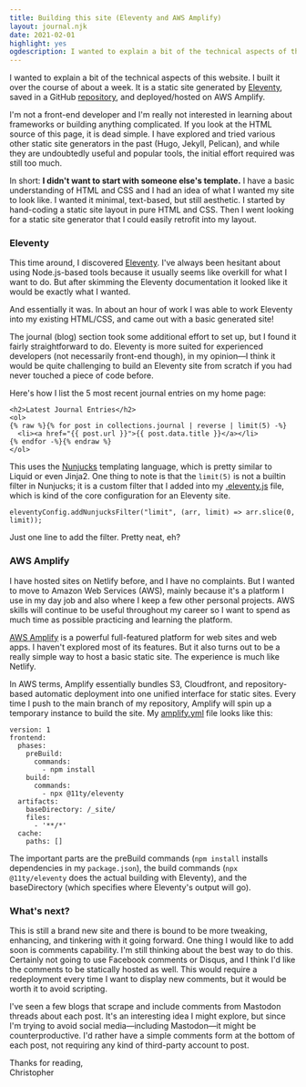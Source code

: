 ```yaml
---
title: Building this site (Eleventy and AWS Amplify)
layout: journal.njk
date: 2021-02-01
highlight: yes
ogdescription: I wanted to explain a bit of the technical aspects of this website. I built it over the course of about a week. It is a static site generated by Eleventy...
---
```

I wanted to explain a bit of the technical aspects of this website. I built it over the course of about a week. It is a static site generated by [Eleventy](https://www.11ty.dev/), saved in a GitHub [repository](https://github.com/cpbruton/bruton.tech), and deployed/hosted on AWS Amplify.

I'm not a front-end developer and I'm really not interested in learning about frameworks or building anything complicated. If you look at the HTML source of this page, it is dead simple. I have explored and tried various other static site generators in the past (Hugo, Jekyll, Pelican), and while they are undoubtedly useful and popular tools, the initial effort required was still too much.

In short: **I didn't want to start with someone else's template.** I have a basic understanding of HTML and CSS and I had an idea of what I wanted my site to look like. I wanted it minimal, text-based, but still aesthetic. I started by hand-coding a static site layout in pure HTML and CSS. Then I went looking for a static site generator that I could easily retrofit into my layout.

### Eleventy

This time around, I discovered [Eleventy](https://www.11ty.dev/). I've always been hesitant about using Node.js-based tools because it usually seems like overkill for what I want to do. But after skimming the Eleventy documentation it looked like it would be exactly what I wanted.

And essentially it was. In about an hour of work I was able to work Eleventy into my existing HTML/CSS, and came out with a basic generated site!

The journal (blog) section took some additional effort to set up, but I found it fairly straightforward to do. Eleventy is more suited for experienced developers (not necessarily front-end though), in my opinion—I think it would be quite challenging to build an Eleventy site from scratch if you had never touched a piece of code before.

Here's how I list the 5 most recent journal entries on my home page:

	<h2>Latest Journal Entries</h2>
	<ol>
	{% raw %}{% for post in collections.journal | reverse | limit(5) -%}
	  <li><a href="{{ post.url }}">{{ post.data.title }}</a></li>
	{% endfor -%}{% endraw %}
	</ol>

This uses the [Nunjucks](https://mozilla.github.io/nunjucks/) templating language, which is pretty similar to Liquid or even Jinja2. One thing to note is that the `limit(5)` is not a builtin filter in Nunjucks; it is a custom filter that I added into my [.eleventy.js](https://github.com/cpbruton/bruton.tech/blob/e29a95506514b5afe1ef67ed612a348554257255/.eleventy.js) file, which is kind of the core configuration for an Eleventy site.

	eleventyConfig.addNunjucksFilter("limit", (arr, limit) => arr.slice(0, limit));

Just one line to add the filter. Pretty neat, eh?

### AWS Amplify

I have hosted sites on Netlify before, and I have no complaints. But I wanted to move to Amazon Web Services (AWS), mainly because it's a platform I use in my day job and also where I keep a few other personal projects. AWS skills will continue to be useful throughout my career so I want to spend as much time as possible practicing and learning the platform.

[AWS Amplify](https://aws.amazon.com/amplify/) is a powerful full-featured platform for web sites and web apps. I haven't explored most of its features. But it also turns out to be a really simple way to host a basic static site. The experience is much like Netlify.

In AWS terms, Amplify essentially bundles S3, Cloudfront, and repository-based automatic deployment into one unified interface for static sites. Every time I push to the main branch of my repository, Amplify will spin up a temporary instance to build the site. My [amplify.yml](https://github.com/cpbruton/bruton.tech/blob/52559ff1954f18d9da5101f5d04d029e66b4c247/amplify.yml) file looks like this:

	version: 1
	frontend:
	  phases:
	    preBuild:
	      commands:
	        - npm install
	    build:
	      commands:
	        - npx @11ty/eleventy
	  artifacts:
	    baseDirectory: /_site/
	    files:
	      - '**/*'
	  cache:
	    paths: []

The important parts are the preBuild commands (`npm install` installs dependencies in my `package.json`), the build commands (`npx @11ty/eleventy` does the actual building with Eleventy), and the baseDirectory (which specifies where Eleventy's output will go).

### What's next?

This is still a brand new site and there is bound to be more tweaking, enhancing, and tinkering with it going forward. One thing I would like to add soon is comments capability. I'm still thinking about the best way to do this. Certainly not going to use Facebook comments or Disqus, and I think I'd like the comments to be statically hosted as well. This would require a redeployment every time I want to display new comments, but it would be worth it to avoid scripting.

I've seen a few blogs that scrape and include comments from Mastodon threads about each post. It's an interesting idea I might explore, but since I'm trying to avoid social media—including Mastodon—it might be counterproductive. I'd rather have a simple comments form at the bottom of each post, not requiring any kind of third-party account to post.

Thanks for reading,  
Christopher